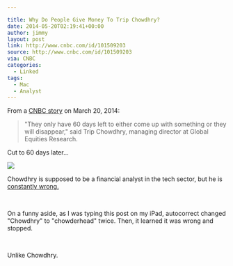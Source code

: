 ```yaml
---

title: Why Do People Give Money To Trip Chowdhry?
date: 2014-05-20T02:19:41+00:00
author: jimmy
layout: post
link: http://www.cnbc.com/id/101509203
source: http://www.cnbc.com/id/101509203
via: CNBC
categories:
  - Linked
tags:
  - Mac
  - Analyst
---
```

From a [CNBC story](http://www.cnbc.com/id/101509203) on March 20, 2014:

> "They only have 60 days left to either come up with something or they will disappear," said Trip Chowdhry, managing director at Global Equities Research.

  Cut to 60 days later...


![](https://s3-us-west-2.amazonaws.com/www.jimmylittle.com/post-images/tripsucks.jpg)

Chowdhry is supposed to be a financial analyst in the tech sector, but he is [constantly wrong. ](http://tech.fortune.cnn.com/2013/07/07/apple-analyst-trip-chowdhry/)  

 

On a funny aside, as I was typing this post on my iPad, autocorrect changed "Chowdhry" to "chowderhead" twice. Then, it learned it was wrong and stopped. 

 

Unlike Chowdhry.  